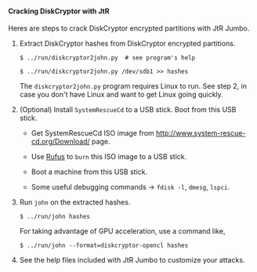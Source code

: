 #### Cracking DiskCryptor with JtR

Heres are steps to crack DiskCryptor encrypted partitions with JtR Jumbo.

1. Extract DiskCryptor hashes from DiskCryptor encrypted partitions.

   ```
   $ ../run/diskcryptor2john.py  # see program's help

   $ ../run/diskcryptor2john.py /dev/sdb1 >> hashes
   ```

   The `diskcryptor2john.py` program requires Linux to run. See step 2, in case
   you don't have Linux and want to get Linux going quickly.

2. (Optional) Install `SystemRescueCd` to a USB stick. Boot from this USB stick.

   - Get SystemRescueCd ISO image from http://www.system-rescue-cd.org/Download/ page.

   - Use [Rufus](https://rufus.ie) to `burn` this ISO image to a USB stick.

   - Boot a machine from this USB stick.

   - Some useful debugging commands -> `fdisk -l`, `dmesg`, `lspci`.

3. Run `john` on the extracted hashes.

   ```
   $ ../run/john hashes
   ```

   For taking advantage of GPU acceleration, use a command like,

   ```
   $ ../run/john --format=diskcryptor-opencl hashes
   ```

4. See the help files included with JtR Jumbo to customize your attacks.
